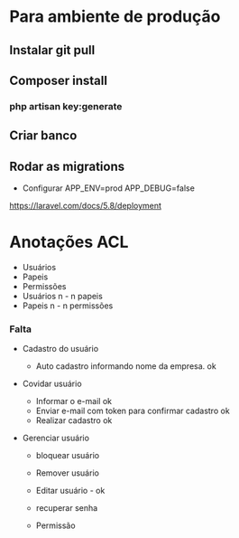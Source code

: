 # Para ambiente de produção
## Instalar git pull
## Composer install
### php artisan key:generate
## Criar banco
## Rodar as migrations

- Configurar
APP_ENV=prod
APP_DEBUG=false

https://laravel.com/docs/5.8/deployment

# Anotações ACL

- Usuários 
- Papeis
- Permissões
- Usuários  n - n papeis
- Papeis    n - n permissões


### Falta
- Cadastro do usuário
    - Auto cadastro informando nome da empresa. ok

- Covidar usuário
    - Informar o e-mail ok
    - Enviar e-mail com token para confirmar cadastro ok
    - Realizar cadastro ok



- Gerenciar usuário
    - bloquear usuário
    - Remover usuário
    - Editar usuário - ok
    - recuperar senha

    - Permissão
